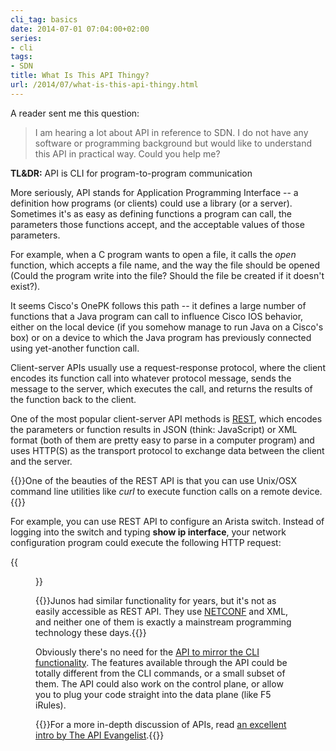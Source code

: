 ```yaml
---
cli_tag: basics
date: 2014-07-01 07:04:00+02:00
series:
- cli
tags:
- SDN
title: What Is This API Thingy?
url: /2014/07/what-is-this-api-thingy.html
---
```

A reader sent me this question:

> I am hearing a lot about API in reference to SDN. I do not have any software or programming background but would like to understand this API in practical way. Could you help me?

**TL&DR:** API is CLI for program-to-program communication
<!--more-->
More seriously, API stands for Application Programming Interface -- a definition how programs (or clients) could use a library (or a server). Sometimes it's as easy as defining functions a program can call, the parameters those functions accept, and the acceptable values of those parameters.

For example, when a C program wants to open a file, it calls the *open* function, which accepts a file name, and the way the file should be opened (Could the program write into the file? Should the file be created if it doesn't exist?).

It seems Cisco's OnePK follows this path -- it defines a large number of functions that a Java program can call to influence Cisco IOS behavior, either on the local device (if you somehow manage to run Java on a Cisco's box) or on a device to which the Java program has previously connected using yet-another function call.

Client-server APIs usually use a request-response protocol, where the client encodes its function call into whatever protocol message, sends the message to the server, which executes the call, and returns the results of the function back to the client.

One of the most popular client-server API methods is [REST](https://blog.ipspace.net/2012/08/why-is-restful-api-better-than-snmp.html), which encodes the parameters or function results in JSON (think: JavaScript) or XML format (both of them are pretty easy to parse in a computer program) and uses HTTP(S) as the transport protocol to exchange data between the client and the server.

{{<note>}}One of the beauties of the REST API is that you can use Unix/OSX command line utilities like *curl* to execute function calls on a remote device.{{</note>}}

For example, you can use REST API to configure an Arista switch. Instead of logging into the switch and typing **show ip interface**, your network configuration program could execute the following HTTP request:

{{<figure src="/2014/07/s1600-AristaEAPI.png" caption="An example of interactive eAPI browsing (source: Arista Networks)">}}

{{<note info>}}Junos had similar functionality for years, but it's not as easily accessible as REST API. They use [NETCONF](https://blog.ipspace.net/2012/06/netconf-expect-on-steroids.html) and XML, and neither one of them is exactly a mainstream programming technology these days.{{</note>}}

Obviously there's no need for the [API to mirror the CLI functionality](https://blog.ipspace.net/2014/02/cli-or-api-wait-do-you-really-have-to.html). The features available through the API could be totally different from the CLI commands, or a small subset of them. The API could also work on the control plane, or allow you to plug your code straight into the data plane (like F5 iRules).

{{<note info>}}For a more in-depth discussion of APIs, read [an excellent intro by The API Evangelist](http://apievangelist.com/index.html).{{</note>}}
